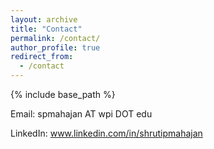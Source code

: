 ```yaml
---
layout: archive
title: "Contact"
permalink: /contact/
author_profile: true
redirect_from:
  - /contact
---
```


{% include base_path %}

Email: spmahajan AT wpi DOT edu

LinkedIn: www.linkedin.com/in/shrutipmahajan

